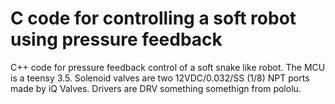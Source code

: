# C code for controlling a soft robot using pressure feedback
C++ code for pressure feedback control of a soft snake like robot. The MCU is a teensy 3.5. Solenoid valves are two 12VDC/0.032/SS (1/8) NPT ports made by iQ Valves. Drivers are DRV something somethign from pololu. 
